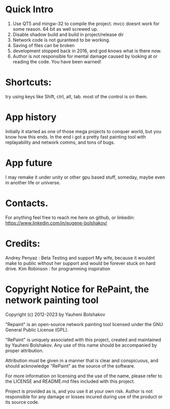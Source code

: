 # Quick Intro

1. Use QT5 and mingw-32 to compile the project. mvcc doesnt work for some reason. 64 bit as well screwed up.
2. Disable shadow build and build in project/release dir
3. Network code is not guranteed to be working.
4. Saving of files can be broken
5. development stopped back in 2016, and god knows what is there now.
6. Author is not responsible for mental damage caused by looking at or reading the code. You have been warned!

# Shortcuts:
try using keys like Shift, ctrl, alt, tab.
most of the control is on them.

# App history
Initially it started as one of those mega projects to conquer world, but you know how this ends.
In the end i got a pretty fast painting tool with replayability and network comms, and tons of bugs.

# App future
I may remake it under unity or other gpu based stuff, someday, maybe even in another life or universe.

# Contacts.
For anything feel free to reach me here on github, or linkedin:
https://www.linkedin.com/in/eugene-bolshakov/

# Credits:
Andrey Penyaz : Beta Testing and support
My wife, because it wouldnt make to public without her support and would be forever stuck on hard drive.
Kim Robinson : for programming inspiration

# Copyright Notice for RePaint, the network painting tool

Copyright (c) 2012-2023 by Yauheni Bolshakov

"Repaint" is an open-source network painting tool licensed under the GNU General Public License (GPL). 

"RePaint" is uniquely associated with this project, created and maintained by Yauheni Bolshakov. Any use of this name should be accompanied by proper attribution.

Attribution must be given in a manner that is clear and conspicuous, and should acknowledge "RePaint" as the source of the software. 

For more information on licensing and the use of the name, please refer to the LICENSE and README.md files included with this project.

Project is provided as is, and you use it at your own risk. Author is not responsible for any damage or losses incured during use of the product or its source code.

